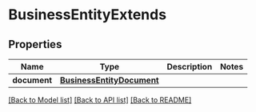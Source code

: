 # BusinessEntityExtends

## Properties
Name | Type | Description | Notes
------------ | ------------- | ------------- | -------------
**document** | [**BusinessEntityDocument**](BusinessEntityDocument.md) |  | 

[[Back to Model list]](../README.md#documentation-for-models) [[Back to API list]](../README.md#documentation-for-api-endpoints) [[Back to README]](../README.md)

